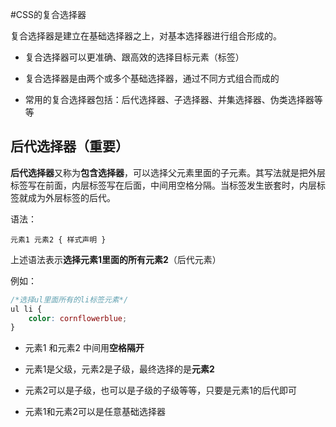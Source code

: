 #CSS的复合选择器

复合选择器是建立在基础选择器之上，对基本选择器进行组合形成的。

- 复合选择器可以更准确、跟高效的选择目标元素（标签）

- 复合选择器是由两个或多个基础选择器，通过不同方式组合而成的

- 常用的复合选择器包括：后代选择器、子选择器、并集选择器、伪类选择器等等

## 后代选择器（重要）

**后代选择器**又称为**包含选择器**，可以选择父元素里面的子元素。其写法就是把外层标签写在前面，内层标签写在后面，中间用空格分隔。当标签发生嵌套时，内层标签就成为外层标签的后代。

语法：

```
元素1 元素2 { 样式声明 }
```

上述语法表示**选择元素1里面的所有元素2**（后代元素）

例如：

```css
/*选择ul里面所有的li标签元素*/
ul li {
    color: cornflowerblue;
}
```

- 元素1 和元素2 中间用**空格隔开**

- 元素1是父级，元素2是子级，最终选择的是**元素2**

- 元素2可以是子级，也可以是子级的子级等等，只要是元素1的后代即可

- 元素1和元素2可以是任意基础选择器